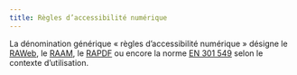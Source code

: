 ```yaml
---
title: Règles d’accessibilité numérique
---
```


La dénomination générique &laquo;&nbsp;règles d’accessibilité numérique&nbsp;&raquo; désigne le [RAWeb](../raweb1/index.html), le [RAAM](../raam1.1/index.html), le [RAPDF](../rapdf1/index.html) ou encore la norme [EN 301 549](https://www.etsi.org/deliver/etsi_en/301500_301599/301549/03.02.01_60/en_301549v030201p.pdf) selon le contexte d’utilisation.